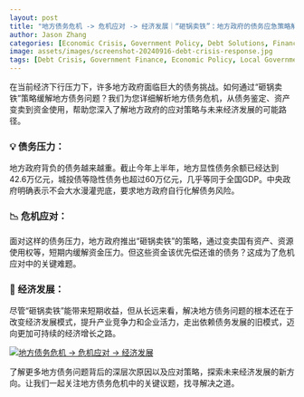 ```yaml
---
layout: post
title: "地方债务危机 -> 危机应对 -> 经济发展｜“砸锅卖铁”：地方政府的债务应急策略解析"
author: Jason Zhang
categories: [Economic Crisis, Government Policy, Debt Solutions, Financial Analysis]
image: assets/images/screenshot-20240916-debt-crisis-response.jpg
tags: [Debt Crisis, Government Finance, Economic Policy, Local Government, Debt Management]
---
```


在当前经济下行压力下，许多地方政府面临巨大的债务挑战。如何通过“砸锅卖铁”策略缓解地方债务问题？我们为您详细解析地方债务危机，从债务鉴定、资产变卖到资金使用，帮助您深入了解地方政府的应对策略与未来经济发展的可能路径。
### 💡 债务压力：
地方政府背负的债务越来越重。截止今年上半年，地方显性债务余额已经达到42.6万亿元，城投债等隐性债务也超过60万亿元，几乎等同于全国GDP。中央政府明确表示不会大水漫灌兜底，要求地方政府自行化解债务风险。

### 📉 危机应对：
面对这样的债务压力，地方政府推出“砸锅卖铁”的策略，通过变卖国有资产、资源使用权等，短期内缓解资金压力。但这些资金该优先偿还谁的债务？这成为了危机应对中的关键难题。

### 🔄 经济发展：
尽管“砸锅卖铁”能带来短期收益，但从长远来看，解决地方债务问题的根本还在于改变经济发展模式，提升产业竞争力和企业活力，走出依赖债务发展的旧模式，迈向更加可持续的经济增长之路。

[![地方债务危机 -> 危机应对 -> 经济发展](https://i.ytimg.com/vi/lrR7r-ugkWs/hqdefault.jpg?sqp=-oaymwEcCNACELwBSFXyq4qpAw4IARUAAIhCGAFwAcABBg==&rs=AOn4CLAs0bxvKBX02vWx2DXhNXFQoqMbDQ)](https://www.youtube.com/watch?v=lrR7r-ugkWs)

了解更多地方债务问题背后的深层次原因以及应对策略，探索未来经济发展的新方向。让我们一起关注地方债务危机中的关键议题，找寻解决之道。


